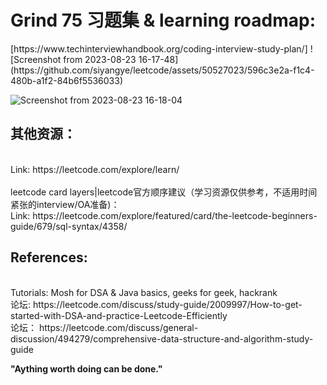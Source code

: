 <h1>Grind 75 习题集 & learning roadmap:</h1>
[https://www.techinterviewhandbook.org/coding-interview-study-plan/] 
![Screenshot from 2023-08-23 16-17-48](https://github.com/siyangye/leetcode/assets/50527023/596c3e2a-f1c4-480b-a1f2-84b6f5536033)

![Screenshot from 2023-08-23 16-18-04](https://github.com/siyangye/leetcode/assets/50527023/e010e5a2-c901-4af9-b9a3-bca030868d57)

<h2>其他资源：</h2>
<br>Link: https://leetcode.com/explore/learn/ </br>
<br>leetcode card layers|leetcode官方顺序建议（学习资源仅供参考，不适用时间紧张的interview/OA准备)：
<br> Link: https://leetcode.com/explore/featured/card/the-leetcode-beginners-guide/679/sql-syntax/4358/ 

<h2>References:</h2>
<br> Tutorials: Mosh for DSA & Java basics, geeks for geek, hackrank
<br>论坛: https://leetcode.com/discuss/study-guide/2009997/How-to-get-started-with-DSA-and-practice-Leetcode-Efficiently
<br>论坛： https://leetcode.com/discuss/general-discussion/494279/comprehensive-data-structure-and-algorithm-study-guide

**"Aything worth doing can be done."**
